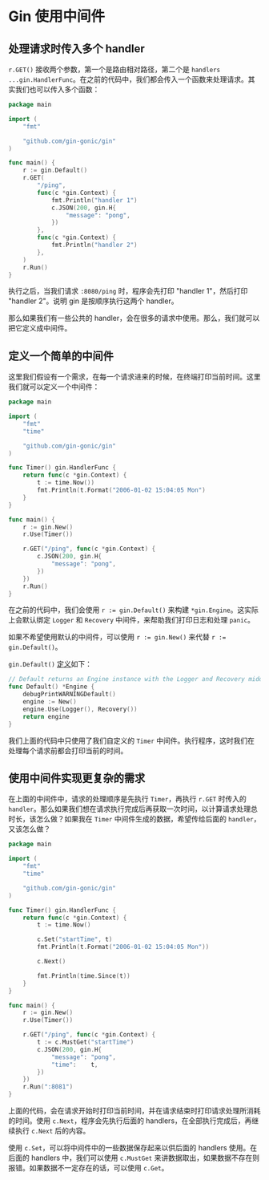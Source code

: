 # Gin 使用中间件

## 处理请求时传入多个 handler

`r.GET()` 接收两个参数，第一个是路由相对路径，第二个是 `handlers ...gin.HandlerFunc`。在之前的代码中，我们都会传入一个函数来处理请求。其实我们也可以传入多个函数：

```go
package main

import (
	"fmt"

	"github.com/gin-gonic/gin"
)

func main() {
	r := gin.Default()
	r.GET(
		"/ping",
		func(c *gin.Context) {
			fmt.Println("handler 1")
			c.JSON(200, gin.H{
				"message": "pong",
			})
		},
		func(c *gin.Context) {
			fmt.Println("handler 2")
		},
	)
	r.Run()
}
```

执行之后，当我们请求 `:8080/ping` 时，程序会先打印 "handler 1"，然后打印 "handler 2"。说明 gin 是按顺序执行这两个 handler。

那么如果我们有一些公共的 handler，会在很多的请求中使用。那么，我们就可以把它定义成中间件。

## 定义一个简单的中间件

这里我们假设有一个需求，在每一个请求进来的时候，在终端打印当前时间。这里我们就可以定义一个中间件：

```go
package main

import (
	"fmt"
	"time"

	"github.com/gin-gonic/gin"
)

func Timer() gin.HandlerFunc {
	return func(c *gin.Context) {
		t := time.Now())
		fmt.Println(t.Format("2006-01-02 15:04:05 Mon")
	}
}

func main() {
	r := gin.New()
	r.Use(Timer())

	r.GET("/ping", func(c *gin.Context) {
		c.JSON(200, gin.H{
			"message": "pong",
		})
	})
	r.Run()
}
```

在之前的代码中，我们会使用 `r := gin.Default()` 来构建 `*gin.Engine`。这实际上会默认绑定 `Logger` 和 `Recovery` 中间件，来帮助我们打印日志和处理 `panic`。

如果不希望使用默认的中间件，可以使用 `r := gin.New()` 来代替 `r := gin.Default()`。

`gin.Default()` [定义](https://github.com/gin-gonic/gin/blob/master/gin.go#L202-L208)如下：

```go
// Default returns an Engine instance with the Logger and Recovery middleware already attached.
func Default() *Engine {
	debugPrintWARNINGDefault()
	engine := New()
	engine.Use(Logger(), Recovery())
	return engine
}
```

我们上面的代码中只使用了我们自定义的 `Timer` 中间件。执行程序，这时我们在处理每个请求前都会打印当前的时间。

## 使用中间件实现更复杂的需求

在上面的中间件中，请求的处理顺序是先执行 `Timer`，再执行 `r.GET` 时传入的 `handler`。那么如果我们想在请求执行完成后再获取一次时间，以计算请求处理总时长，该怎么做？如果我在 `Timer` 中间件生成的数据，希望传给后面的 `handler`，又该怎么做？

```go
package main

import (
	"fmt"
	"time"

	"github.com/gin-gonic/gin"
)

func Timer() gin.HandlerFunc {
	return func(c *gin.Context) {
		t := time.Now()

		c.Set("startTime", t)
		fmt.Println(t.Format("2006-01-02 15:04:05 Mon"))

		c.Next()

		fmt.Println(time.Since(t))
	}
}

func main() {
	r := gin.New()
	r.Use(Timer())

	r.GET("/ping", func(c *gin.Context) {
		t := c.MustGet("startTime")
		c.JSON(200, gin.H{
			"message": "pong",
			"time":    t,
		})
	})
	r.Run(":8081")
}
```

上面的代码，会在请求开始时打印当前时间，并在请求结束时打印请求处理所消耗的时间。使用 `c.Next`，程序会先执行后面的 handlers，在全部执行完成后，再继续执行 `c.Next` 后的内容。

使用 `c.Set`，可以将中间件中的一些数据保存起来以供后面的 handlers 使用。在后面的 handlers 中，我们可以使用 `c.MustGet` 来讲数据取出，如果数据不存在则报错。如果数据不一定存在的话，可以使用 `c.Get`。
